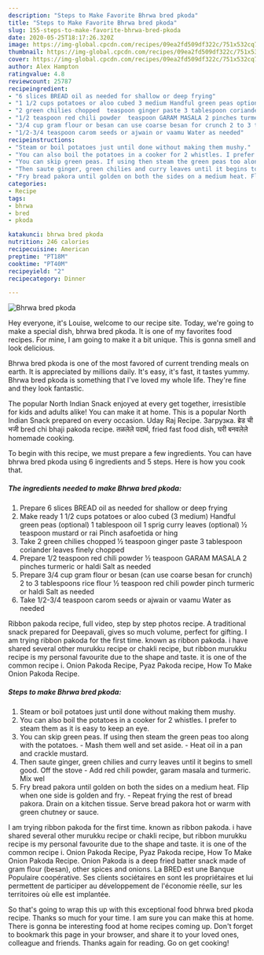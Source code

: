 ```yaml
---
description: "Steps to Make Favorite Bhrwa bred pkoda"
title: "Steps to Make Favorite Bhrwa bred pkoda"
slug: 155-steps-to-make-favorite-bhrwa-bred-pkoda
date: 2020-05-25T18:17:26.320Z
image: https://img-global.cpcdn.com/recipes/09ea2fd509df322c/751x532cq70/bhrwa-bred-pkoda-recipe-main-photo.jpg
thumbnail: https://img-global.cpcdn.com/recipes/09ea2fd509df322c/751x532cq70/bhrwa-bred-pkoda-recipe-main-photo.jpg
cover: https://img-global.cpcdn.com/recipes/09ea2fd509df322c/751x532cq70/bhrwa-bred-pkoda-recipe-main-photo.jpg
author: Alex Hampton
ratingvalue: 4.8
reviewcount: 25787
recipeingredient:
- "6 slices BREAD oil as needed for shallow or deep frying"
- "1 1/2 cups potatoes or aloo cubed 3 medium Handful green peas optional 1 tablespoon oil 1 sprig curry leaves optional  teaspoon mustard or rai Pinch asafoetida or hing"
- "2 green chilies chopped  teaspoon ginger paste 3 tablespoon coriander leaves finely chopped"
- "1/2 teaspoon red chili powder  teaspoon GARAM MASALA 2 pinches turmeric or haldi Salt as needed"
- "3/4 cup gram flour or besan can use coarse besan for crunch 2 to 3 tablespoons rice flour  teaspoon red chili powder pinch turmeric or haldi Salt as needed"
- "1/2-3/4 teaspoon carom seeds or ajwain or vaamu Water as needed"
recipeinstructions:
- "Steam or boil potatoes just until done without making them mushy."
- "You can also boil the potatoes in a cooker for 2 whistles. I prefer to steam them as it is easy to keep an eye."
- "You can skip green peas. If using then steam the green peas too along with the potatoes. Mash them well and set aside. Heat oil in a pan and crackle mustard."
- "Then saute ginger, green chilies and curry leaves until it begins to smell good. Off the stove Add red chili powder, garam masala and turmeric. Mix wel"
- "Fry bread pakora until golden on both the sides on a medium heat. Flip when one side is golden and fry. Repeat frying the rest of bread pakora. Drain on a kitchen tissue. Serve bread pakora hot or warm with green chutney or sauce."
categories:
- Recipe
tags:
- bhrwa
- bred
- pkoda

katakunci: bhrwa bred pkoda 
nutrition: 246 calories
recipecuisine: American
preptime: "PT18M"
cooktime: "PT40M"
recipeyield: "2"
recipecategory: Dinner

---
```



![Bhrwa bred pkoda](https://img-global.cpcdn.com/recipes/09ea2fd509df322c/751x532cq70/bhrwa-bred-pkoda-recipe-main-photo.jpg)

Hey everyone, it's Louise, welcome to our recipe site. Today, we're going to make a special dish, bhrwa bred pkoda. It is one of my favorites food recipes. For mine, I am going to make it a bit unique. This is gonna smell and look delicious.

Bhrwa bred pkoda is one of the most favored of current trending meals on earth. It is appreciated by millions daily. It's easy, it's fast, it tastes yummy. Bhrwa bred pkoda is something that I've loved my whole life. They're fine and they look fantastic.

The popular North Indian Snack enjoyed at every get together, irresistible for kids and adults alike! You can make it at home. This is a popular North Indian Snack prepared on every occasion. Uday Raj Recipe. Загрузка. ब्रेड ची भजी bred chi bhaji pakoda recipe. तळलेले पदार्थ, fried fast food dish, घरी बनवलेले homemade cooking.


To begin with this recipe, we must prepare a few ingredients. You can have bhrwa bred pkoda using 6 ingredients and 5 steps. Here is how you cook that.

<!--inarticleads1-->

##### The ingredients needed to make Bhrwa bred pkoda:

1. Prepare 6 slices BREAD oil as needed for shallow or deep frying
1. Make ready 1 1/2 cups potatoes or aloo cubed (3 medium) Handful green peas (optional) 1 tablespoon oil 1 sprig curry leaves (optional) ½ teaspoon mustard or rai Pinch asafoetida or hing
1. Take 2 green chilies chopped ½ teaspoon ginger paste 3 tablespoon coriander leaves finely chopped
1. Prepare 1/2 teaspoon red chili powder ½ teaspoon GARAM MASALA 2 pinches turmeric or haldi Salt as needed
1. Prepare 3/4 cup gram flour or besan (can use coarse besan for crunch) 2 to 3 tablespoons rice flour ½ teaspoon red chili powder pinch turmeric or haldi Salt as needed
1. Take 1/2-3/4 teaspoon carom seeds or ajwain or vaamu Water as needed


Ribbon pakoda recipe, full video, step by step photos recipe. A traditional snack prepared for Deepavali, gives so much volume, perfect for gifting. I am trying ribbon pakoda for the first time. known as ribbon pakoda. i have shared several other murukku recipe or chakli recipe, but ribbon murukku recipe is my personal favourite due to the shape and taste. it is one of the common recipe i. Onion Pakoda Recipe, Pyaz Pakoda recipe, How To Make Onion Pakoda Recipe. 

<!--inarticleads2-->

##### Steps to make Bhrwa bred pkoda:

1. Steam or boil potatoes just until done without making them mushy.
1. You can also boil the potatoes in a cooker for 2 whistles. I prefer to steam them as it is easy to keep an eye.
1. You can skip green peas. If using then steam the green peas too along with the potatoes. - Mash them well and set aside. - Heat oil in a pan and crackle mustard.
1. Then saute ginger, green chilies and curry leaves until it begins to smell good. Off the stove - Add red chili powder, garam masala and turmeric. Mix wel
1. Fry bread pakora until golden on both the sides on a medium heat. Flip when one side is golden and fry. - Repeat frying the rest of bread pakora. Drain on a kitchen tissue. Serve bread pakora hot or warm with green chutney or sauce.


I am trying ribbon pakoda for the first time. known as ribbon pakoda. i have shared several other murukku recipe or chakli recipe, but ribbon murukku recipe is my personal favourite due to the shape and taste. it is one of the common recipe i. Onion Pakoda Recipe, Pyaz Pakoda recipe, How To Make Onion Pakoda Recipe. Onion Pakoda is a deep fried batter snack made of gram flour (besan), other spices and onions. La BRED est une Banque Populaire coopérative. Ses clients sociétaires en sont les propriétaires et lui permettent de participer au développement de l&#39;économie réelle, sur les territoires où elle est implantée. 

So that's going to wrap this up with this exceptional food bhrwa bred pkoda recipe. Thanks so much for your time. I am sure you can make this at home. There is gonna be interesting food at home recipes coming up. Don't forget to bookmark this page in your browser, and share it to your loved ones, colleague and friends. Thanks again for reading. Go on get cooking!
